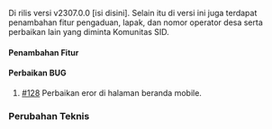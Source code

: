 Di rilis versi v2307.0.0 [isi disini]. Selain itu di versi ini juga terdapat penambahan fitur pengaduan, lapak, dan nomor operator desa serta perbaikan lain yang diminta Komunitas SID.

#### Penambahan Fitur

#### Perbaikan BUG

1. [#128](https://github.com/OpenSID/opensid-laravel/issues/128) Perbaikan eror di halaman beranda mobile.

### Perubahan Teknis
